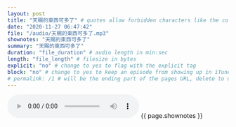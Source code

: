 ```yaml
---
layout: post
title: "天賜的東西可多了" # quotes allow forbidden characters like the colon
date: "2020-11-27 06:47:42"
file: "/audio/天賜的東西可多了.mp3"
shownotes: "天賜的東西可多了"
summary: "天賜的東西可多了"
duration: "file_duration" # audio length in min:sec
length: "file_length" # filesize in bytes
explicit: "no" # change to yes to flag with the explicit tag
block: "no" # change to yes to keep an episode from showing up in iTunes
# permalink: /1 # will be the ending part of the pages URL, delete to default to the title
---
```


<audio controls>
<source src="{{site.url}}{{site.baseurl}}{{ page.file }}" type="audio/x-mp3">
Your browser does not support the audio element.
</audio>
{{ page.shownotes }}
